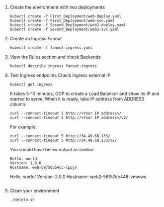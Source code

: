 
1. Create the environment with two deployments
    ```
    kubectl create -f First_Deployment/web-deploy.yaml
    kubectl create -f First_Deployment/web-svc.yaml
    kubectl create -f Second_Deployment/web2-deploy.yaml
    kubectl create -f Second_Deployment/web2-svc.yaml
    ```
2. Create an Ingress Fanout
    ```
    kubectl create -f fanout-ingress.yaml
    ```
3. View the Rules section and check Backends
    ```
    kubectl describe ingress fanout-ingress
    ```
4. Test Ingress endpoints
    Check Ingress external IP
    ```
    kubectl get ingress
    ```
    It takes 5-10 minutes, GCP to create a Load Balancer and show its IP and started to serve.
    When it is ready, take IP address from ADDRESS column.
    ```
    curl --connect-timeout 5 http://<Your IP address>/
    curl --connect-timeout 5 http://<Your IP address>/v2/
    ```
    For example:
    ```
    curl --connect-timeout 5 http://34.49.68.133/
    curl --connect-timeout 5 http://34.49.68.133/v2/
    ```
    You should have below output as similiar:
    ```
    Hello, world!
    Version: 1.0.0
    Hostname: web-58756b54cc-lppjn
    ```
    Hello, world!
    Version: 2.0.0
    Hostname: web2-58f57dc448-vmwws
    ```

5. Clean your environment
    ```
    ./delete.sh
    ```
